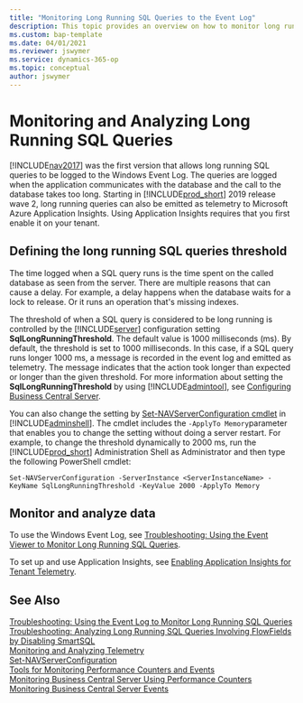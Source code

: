 ```yaml
---
title: "Monitoring Long Running SQL Queries to the Event Log"
description: This topic provides an overview on how to monitor long running SQL queries in the event log starting with NAV 2017. 
ms.custom: bap-template
ms.date: 04/01/2021
ms.reviewer: jswymer
ms.service: dynamics-365-op
ms.topic: conceptual
author: jswymer
---
```

# Monitoring and Analyzing Long Running SQL Queries

<!-- This topic needs to be updated for the BC autumn release. -->
 
[!INCLUDE[nav2017](../developer/includes/nav2017.md)] was the first version that allows long running SQL queries to be logged to the Windows Event Log. The queries are logged when the application communicates with the database and the call to the database takes too long. Starting in [!INCLUDE[prod_short](../developer/includes/prod_short.md)] 2019 release wave 2, long running queries can also be emitted as telemetry to Microsoft Azure Application Insights. Using Application Insights requires that you first enable it on your tenant.

## <a name="threshold"></a>Defining the long running SQL queries threshold

The time logged when a SQL query runs is the time spent on the called database as seen from the server. There are multiple reasons that can cause a delay. For example, a delay happens when the database waits for a lock to release. Or it runs an operation that's missing indexes.

The threshold of when a SQL query is considered to be long running is controlled by the [!INCLUDE[server](../developer/includes/server.md)] configuration setting **SqlLongRunningThreshold**. The default value is 1000 milliseconds (ms). By default, the threshold is set to 1000 milliseconds. In this case, if a SQL query runs longer 1000 ms, a message is recorded in the event log and emitted as telemetry. The message indicates that the action took longer than expected or longer than the given threshold. For more information about setting the **SqlLongRunningThreshold** by using [!INCLUDE[admintool](../developer/includes/admintool.md)], see [Configuring Business Central Server](configure-server-instance.md#Database).

You can also change the setting by [Set-NAVServerConfiguration cmdlet](/powershell/module/microsoft.dynamics.nav.management/set-navserverconfiguration) in [!INCLUDE[adminshell](../developer/includes/adminshell.md)]. The cmdlet includes the `-ApplyTo Memory`parameter that enables you to change the setting without doing a server restart. For example, to change the threshold dynamically to 2000 ms, run the [!INCLUDE[prod_short](../developer/includes/prod_short.md)] Administration Shell as Administrator and then type the following PowerShell cmdlet:

```
Set-NAVServerConfiguration -ServerInstance <ServerInstanceName> -KeyName SqlLongRunningThreshold -KeyValue 2000 -ApplyTo Memory
```

## Monitor and analyze data

To use the Windows Event Log, see [Troubleshooting: Using the Event Viewer to Monitor Long Running SQL Queries](troubleshoot-long-running-queries-using-event-log.md).

To set up and use Application Insights, see [Enabling Application Insights for Tenant Telemetry](telemetry-enable-application-insights.md).
<!-- 
## <a name="ApplicationInsights"></a>Enable Sending Telemetry to Application Insights

If you have access to an Application Insights resource in Microsoft Azure, you can configure your tenants to send long running query telemetry there for analysis and presentation.

1. To enable this feature, you will first need the instrumentation key of the Application Insights resource, which you can get from the [Azure Portal](/azure/bot-service/bot-service-resources-app-insights-keys?view=azure-bot-service-4.0).

2. Once you have the key, the way to enable this feature depends on whether your [!INCLUDE[server](../developer/includes/server.md)] instance is configured as a single-tenant or multitenant instance. 

    - For a single-tenant server instance, you enable this feature on the server instance itself by adding the key to the **Application Insights Instrumentation Key** setting of the server instance. For more information, see [Configuring Business Central Server](configure-server-instance.md#General).
    
    - For a multitenant server instance, you enable this feature on a per-tenant basis when you mount tenants on the [!INCLUDE[server](../developer/includes/server.md)] instance. The [Mount-NAVTenant cmdlet](/powershell/module/microsoft.dynamics.nav.management/mount-navtenant?view=businesscentral-ps) includes the `-ApplicationInsightsKey` parameter that you set to the instrumentation key, for example:
    
        ```
        Mount-NAVTenant -ServerInstance BC150 -Tenant tenant1 -DatabaseName "Demo Database BC (15-0)" -DatabaseServer localhost -DatabaseInstance BCDEMO -ApplicationInsightsKey 11111111-2222-3333-4444-555555555555
        ```

## Monitor and analyze data

If you are using the event log, refer to the following articles:

[Troubleshooting: Using the Event Log to Monitor Long Running SQL Queries](troubleshoot-long-running-queries-using-event-log.md)

[Troubleshooting: Analyzing Long Running SQL Queries Involving FlowFields by Disabling SmartSQL](troubleshooting-queries-involving-flowfields-by-disabling-smartsql.md)

If you are using application Insights, see:

[Analyzing Long Running Operation (SQL Query) Telemetry](telemetry-long-running-sql-query-trace.md).-->

<!--
### <a name="LRSQLQuery"></a>Dimensions for long running SQL queries emitted to Application Insights

The following tables explains the columns included in long running query events emitted to Application Insights. Bold text indicates that the value of the columns is a constant. Some columns are standard for Application Insights. These are indicated by *Application Insights*.

|Column|Description or value||
|---------|-----|-----------|
|timestamp|Specifies the date and time that the long running query event occurred, such as 2019-08-20T07:23:07.9996696Z||
|message|**Action took longer than expected**||
|severityLevel|**2** (This indicates a warning. Long running queries are always recorded as warnings)||
|itemType|**trace**||
|customDimensions|(see table that follows)||
|operation_Name|**Long Running Operation (SQL Query)**||
|operation_Id|Specifies the GUID assigned to the client operation. An operation is created whenever the user performs an activity in the client, such as selecting an action.||
|operation_ParentId|Currently this is the same as the operation_Id. This might change in a future release.||
|session_Id|Specifies the GUID of the client session. When a client establishes a connection to the [!INCLUDE[server](../developer/includes/server.md)] instance, a session is created and it is assigned an ID. ||
|client_Type|*Application Insights*||
|client_IP|*Application Insights*||
|client_City|*Application Insights*||
|client_StateOrProvince|*Application Insights*||
|client_CountryOrRegion|*Application Insights*||
|cloud_RoleName|Specifies the display name of [!INCLUDE[prod_short](../developer/includes/prod_short.md)] tenant. For on-premises, this is the same as the cloud_RoleInstance.  ||
|cloud_RoleInstance|Specifies the name of [!INCLUDE[prod_short](../developer/includes/prod_short.md)] tenant. ||
|appId|*Application Insights*||
|appName|*Application Insights*||
|iKey|*Application Insights*||
|sdkVersion|*Application Insights*||

#### CustomDimensions

The following shows an example of the CustomDimensions exported in CSV format.
 
```
{"Long running log threshold (ms)":"65","Telemetry schema version":"0.1","Execution time (ms)":"99","Component":"Navision_NAVPlatform - 15.0.35274.0","Environment type":"Production","SQL Statement":"SELECT \"2161\".\"timestamp\",\"2161\".\"User\",\"2161\".\"Default Execute Time\",\"2161\".\"Current Job Queue Entry\",\"2161\".\"$systemId\" FROM \"SQLDATABASE\".dbo.\"CURRENTCOMPANY$Calendar Event User Config_\" \"2161\"  WITH(UPDLOCK)  WHERE (\"2161\".\"User\"=@0) OPTION(OPTIMIZE FOR UNKNOWN)","Client Type":"Background","AL Stack Trace":"AppObjectType: CodeUnit\r\n  AppObjectId: 2160\r\n  AL CallStack: \"Calendar Event Mangement\"(CodeUnit 2160).GetCalendarEventUserConfiguration line 2\r\n\"Calendar Event Management\"(CodeUnit 2160).FindJobQueue line 1\r\n\"Calendar Event Execution\"(CodeUnit 2161).RunCalendarEvents line 20\r\n\"Calendar Event Execution\"(CodeUnit 2161).OnRun(Trigger) line 1\r\n\"Job Queue Start Codeunit\"(CodeUnit 449).OnRun(Trigger) line 6\r\n\"Job Queue Dispatcher\"(CodeUnit 448).HandleRequest line 18\r\n\"Job Queue Dispatcher\"(CodeUnit 448).OnRun(Trigger) line 12","AL Object Name":"Calendar Event Mangement","AL Object type":"CodeUnit","Company Name":"CRONUS International Ltd.","AL Object ID":"2160"}
```

This table describes the different dimensions.


|Column|Description or value||
|---------|-----|-----------|
|Long running log threshold (ms)|Specifies the amount of time (in milliseconds) that an SQL query can run before a warning event is recorded. This threshold is controlled by the [!INCLUDE[server](../developer/includes/server.md)] configuration setting called SqlLongRunningThreshold. |
|Telemetry schema version|Specifies the version of the [!INCLUDE[prod_short](../developer/includes/prod_short.md)] telemetry schema. ||
|Execution time (ms)|Specifies the time in milliseconds that it took to execute the SQL statement.||
|Component|Specifies the [!INCLUDE[server](../developer/includes/server.md)] instance name and the platform version.||
|Environment type|Specifies thee environment type of the [!INCLUDE[prod_short](../developer/includes/prod_short.md)] solution, such as Production or Sandbox.|
|SQL Statement|Specifies the SQL statement that was executed for the long running query. The value is limited to 8192 characters. If the value exceeds 8192 characters, it will be truncated in manner that still provides the most pertinent information.||
|Client Type |Specifies the type of client that executed the SQL Statement, such as Background or Web. For a list of the client types, see [ClientType Option Type](../developer/methods-auto/clienttype/clienttype-option.md).||
|AL Stack Trace |The stack trace in AL.||
|AL Object Name|The name of the aL object that executed the SQL statement||
|AL Object Type |The type of the AL object that executed the SQL statement||
|Company Name |The display name of the [!INCLUDE[prod_short](../developer/includes/prod_short.md)] company that was used at tome of execution. ||
|AL Object ID |The type of the AL object that executed the SQL statement.||

If you have access to an Application Insights resource in Microsoft Azure, you can configure your tenants to send long running query telemetry there for analysis and presentation.

> [!NOTE]
> Currently, this is only available in a multitenant deployment, where the [!INCLUDE[server](../developer/includes/server.md)] instance is configured as a multitenant instance.

-->


## See Also

[Troubleshooting: Using the Event Log to Monitor Long Running SQL Queries](troubleshoot-long-running-queries-using-event-log.md)  
[Troubleshooting: Analyzing Long Running SQL Queries Involving FlowFields by Disabling SmartSQL](troubleshooting-queries-involving-flowfields-by-disabling-smartsql.md)  
[Monitoring and Analyzing Telemetry](telemetry-overview.md)  
[Set-NAVServerConfiguration](/powershell/module/microsoft.dynamics.nav.management/set-navserverconfiguration)  
[Tools for Monitoring Performance Counters and Events](tools-monitor-performance-counters-and-events.md)  
[Monitoring Business Central Server Using Performance Counters](monitor-server-using-performance-counters.md)  
[Monitoring Business Central Server Events](monitor-server-events.md)